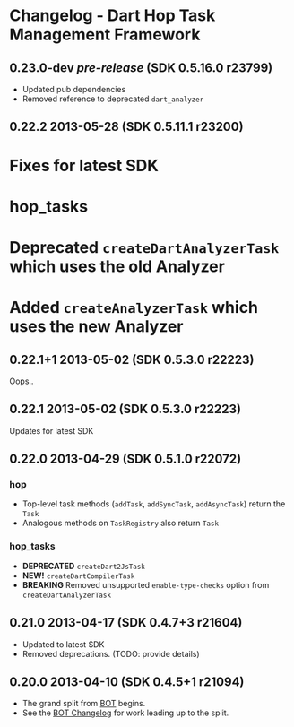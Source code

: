 # Changelog - Dart Hop Task Management Framework

## 0.23.0-dev *pre-release* (SDK 0.5.16.0 r23799)

* Updated pub dependencies
* Removed reference to deprecated `dart_analyzer`

## 0.22.2 2013-05-28 (SDK 0.5.11.1 r23200)

# Fixes for latest SDK

# hop_tasks

# Deprecated `createDartAnalyzerTask` which uses the old Analyzer
# Added `createAnalyzerTask` which uses the new Analyzer

## 0.22.1+1 2013-05-02 (SDK 0.5.3.0 r22223)

Oops..

## 0.22.1 2013-05-02 (SDK 0.5.3.0 r22223)

Updates for latest SDK

## 0.22.0 2013-04-29 (SDK 0.5.1.0 r22072)

### hop

* Top-level task methods (`addTask`, `addSyncTask`, `addAsyncTask`) return the `Task`
* Analogous methods on `TaskRegistry` also return `Task`

### hop_tasks

* **DEPRECATED** `createDart2JsTask`
* **NEW!** `createDartCompilerTask`
* **BREAKING** Removed unsupported `enable-type-checks` option from `createDartAnalyzerTask`

## 0.21.0 2013-04-17 (SDK 0.4.7+3 r21604)

* Updated to latest SDK
* Removed deprecations. (TODO: provide details)

## 0.20.0 2013-04-10 (SDK 0.4.5+1 r21094)

* The grand split from [BOT](https://github.com/kevmoo/bot.dart) begins.
* See the [BOT Changelog](https://github.com/kevmoo/bot.dart/blob/master/changelog.md) for work leading up to the split.
